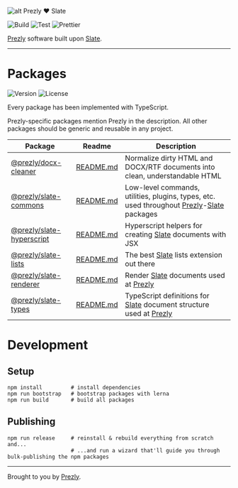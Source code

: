 ![alt Prezly ❤️ Slate](https://cdn.uc.assets.prezly.com/b9c8de97-cc75-4780-baa0-c9d9ac4c7c09/prezly-slate.png)

![Build](https://github.com/kamilmielnik/scrabble-solver/workflows/Build/badge.svg)
![Test](https://github.com/kamilmielnik/scrabble-solver/workflows/Test/badge.svg)
![Prettier](https://github.com/prezly/slate/workflows/Prettier/badge.svg)

[Prezly](https://www.prezly.com/) software built upon [Slate](http://slatejs.org/).

---

# Packages

![Version](https://img.shields.io/npm/v/@prezly/slate-commons)
![License](https://img.shields.io/npm/l/@prezly/slate-commons)

Every package has been implemented with TypeScript.

Prezly-specific packages mention Prezly in the description. All other packages should be generic and reusable in any project.

| Package                                                                              | Readme                                            | Description                                                                                                                                                                                   |
| ------------------------------------------------------------------------------------ | ------------------------------------------------- | --------------------------------------------------------------------------------------------------------------------------------------------------------------------------------------------- |
| [@prezly/docx-cleaner](https://www.npmjs.com/package/@prezly/docx-cleaner)           | [README.md](packages/docx-cleaner/README.md)      | Normalize dirty HTML and DOCX/RTF documents into clean, understandable HTML                                                                                                                   |
| [@prezly/slate-commons](https://www.npmjs.com/package/@prezly/slate-commons)         | [README.md](packages/slate-commons/README.md)     | Low-level commands, utilities, plugins, types, etc. used throughout [Prezly](https://www.prezly.com/?utm_source=github&utm_campaign=@prezly/slate)-[Slate](https://www.slatejs.org/) packages |
| [@prezly/slate-hyperscript](https://www.npmjs.com/package/@prezly/slate-hyperscript) | [README.md](packages/slate-hyperscript/README.md) | Hyperscript helpers for creating [Slate](https://www.slatejs.org/) documents with JSX                                                                                                         |
| [@prezly/slate-lists](https://www.npmjs.com/package/@prezly/slate-lists)             | [README.md](packages/slate-lists/README.md)       | The best [Slate](https://www.slatejs.org/) lists extension out there                                                                                                                          |
| [@prezly/slate-renderer](https://www.npmjs.com/package/@prezly/slate-renderer)       | [README.md](packages/slate-renderer/README.md)    | Render [Slate](https://www.slatejs.org/) documents used at [Prezly](https://www.prezly.com/?utm_source=github&utm_campaign=@prezly/slate)                                                     |
| [@prezly/slate-types](https://www.npmjs.com/package/@prezly/slate-types)             | [README.md](packages/slate-types/README.md)       | TypeScript definitions for [Slate](https://www.slatejs.org/) document structure used at [Prezly](https://www.prezly.com/?utm_source=github&utm_campaign=@prezly/slate)                        |

# Development

## Setup

```Shell
npm install         # install dependencies
npm run bootstrap   # bootstrap packages with lerna
npm run build       # build all packages
```

## Publishing

```Shell
npm run release     # reinstall & rebuild everything from scratch and...
                    # ...and run a wizard that'll guide you through bulk-publishing the npm packages
```

----

Brought to you by [Prezly](https://www.prezly.com/?utm_source=github&utm_campaign=@prezly/slate).
